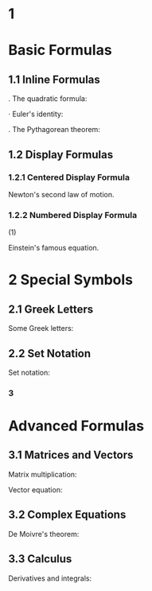 # 1


# Basic Formulas


## 1.1 Inline Formulas

. The quadratic formula:

· Euler's identity:

. The Pythagorean theorem:


## 1.2 Display Formulas


### 1.2.1 Centered Display Formula

Newton's second law of motion.


### 1.2.2 Numbered Display Formula

(1)

Einstein's famous equation.


# 2 Special Symbols


## 2.1 Greek Letters

Some Greek letters:


## 2.2 Set Notation

Set notation:


### 3


# Advanced Formulas


## 3.1 Matrices and Vectors

Matrix multiplication:

Vector equation:


## 3.2 Complex Equations

De Moivre's theorem:


## 3.3 Calculus

Derivatives and integrals:

<!-- Formula="$x = \frac { - b \pm \sqrt { b ^ { 2 } - 4 a c } } { 2 a }$" -->
<!-- Formula="$e ^ { i \pi } + 1 = 0$" -->
<!-- Formula="$a ^ { 2 } + b ^ { 2 } = c ^ { 2 }$" -->
<!-- Formula="$F = m a$" -->
<!-- Formula="$$E = m c ^ { 2 }$$" -->
<!-- Formula="$\alpha , \beta , \gamma , \Delta , \Theta , \pi , \omega$" -->
<!-- Formula="$$A = \left\{ 1 , 2 , 3 \right\} , \quad B = \mathbb{R}$$" -->
<!-- Formula="$$A = \left[ \begin{array}{} { 1 } & { 2 } \\ { 3 } & { 4 } \end{array} \right]$$" -->
<!-- Formula="$$\mathrm { A x } = \mathrm { b }$$" -->
<!-- Formula="$$\left( \cos \theta + i \sin \theta \right) ^ { n } = \cos \left( n \theta \right) + i \sin \left( n \theta \right)$$" -->
<!-- Formula="$$\frac { d } { d x } \left( x ^ { n } \right) = n x ^ { n - 1 }$$" -->
<!-- Formula="$$\int _ { 0 } ^ { 1 } x ^ { 2 } d x = \frac { 1 } { 3 }$$" -->